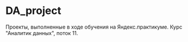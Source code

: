 # DA_project

Проекты, выполненные в ходе обучения на Яндекс.практикуме. Курс "Аналитик данных", поток 11. 
